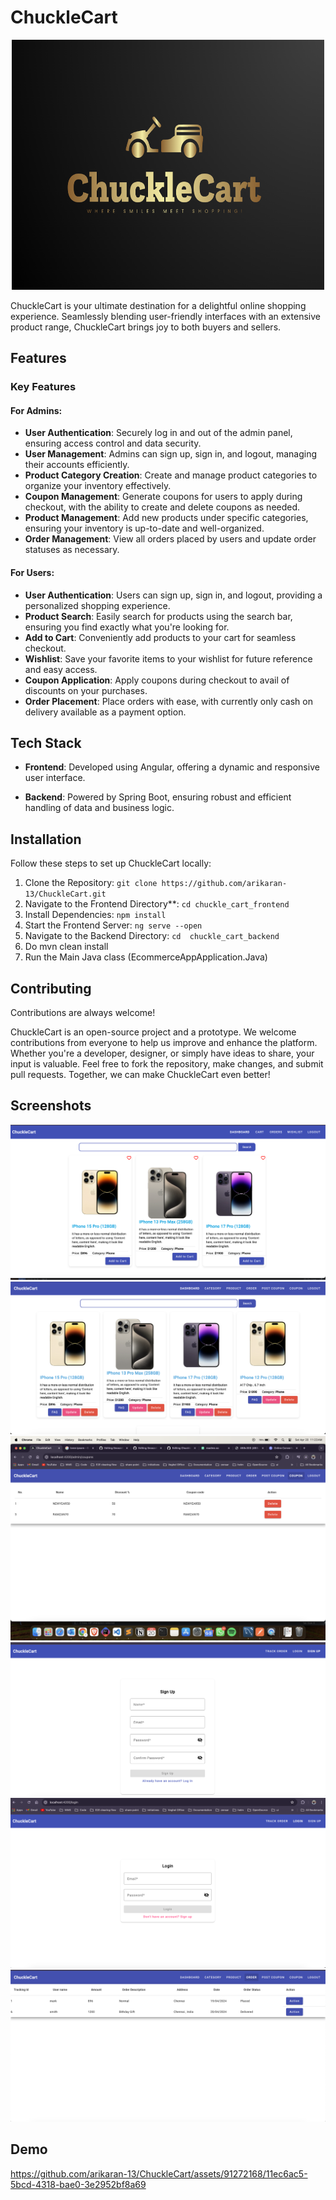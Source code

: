 
# ChuckleCart

<p align=center>
  <img src="https://github.com/arikaran-13/ChuckleCart/blob/main/logo.png" height="400" width="500"/>
</p>

ChuckleCart is your ultimate destination for a delightful online shopping experience. Seamlessly blending user-friendly interfaces with an extensive product range, ChuckleCart brings joy to both buyers and sellers.


## Features

### Key Features

#### For Admins:

- **User Authentication**: Securely log in and out of the admin panel, ensuring access control and data security.
- **User Management**: Admins can sign up, sign in, and logout, managing their accounts efficiently.
- **Product Category Creation**: Create and manage product categories to organize your inventory effectively.
- **Coupon Management**: Generate coupons for users to apply during checkout, with the ability to create and delete coupons as needed.
- **Product Management**: Add new products under specific categories, ensuring your inventory is up-to-date and well-organized.
- **Order Management**: View all orders placed by users and update order statuses as necessary.

#### For Users:

- **User Authentication**: Users can sign up, sign in, and logout, providing a personalized shopping experience.
- **Product Search**: Easily search for products using the search bar, ensuring you find exactly what you're looking for.
- **Add to Cart**: Conveniently add products to your cart for seamless checkout.
- **Wishlist**: Save your favorite items to your wishlist for future reference and easy access.
- **Coupon Application**: Apply coupons during checkout to avail of discounts on your purchases.
- **Order Placement**: Place orders with ease, with currently only cash on delivery available as a payment option.

## Tech Stack

- **Frontend**: Developed using Angular, offering a dynamic and responsive user interface.

- **Backend**: Powered by Spring Boot, ensuring robust and efficient handling of data and business logic.


## Installation

Follow these steps to set up ChuckleCart locally:

1. Clone the Repository: `git clone https://github.com/arikaran-13/ChuckleCart.git`
2. Navigate to the Frontend Directory**: `cd chuckle_cart_frontend`
3. Install Dependencies: `npm install`
4. Start the Frontend Server: `ng serve --open`
5. Navigate to the Backend Directory: `cd  chuckle_cart_backend`
6. Do mvn clean install
7. Run the Main Java class (EcommerceAppApplication.Java)

## Contributing

Contributions are always welcome!

ChuckleCart is an open-source project and a prototype. We welcome contributions from everyone to help us improve and enhance the platform. Whether you're a developer, designer, or simply have ideas to share, your input is valuable. Feel free to fork the repository, make changes, and submit pull requests. Together, we can make ChuckleCart even better!

## Screenshots

<img src="https://github.com/arikaran-13/ChuckleCart/blob/main/1.png"/>
<img src="https://github.com/arikaran-13/ChuckleCart/blob/main/6.png"/>
<img src="https://github.com/arikaran-13/ChuckleCart/blob/main/4.png"/>
<img src="https://github.com/arikaran-13/ChuckleCart/blob/main/2.png"/>
<img src="https://github.com/arikaran-13/ChuckleCart/blob/main/3.png"/>
<img src="https://github.com/arikaran-13/ChuckleCart/blob/main/5.png"/>




## Demo


https://github.com/arikaran-13/ChuckleCart/assets/91272168/11ec6ac5-5bcd-4318-bae0-3e2952bf8a69



